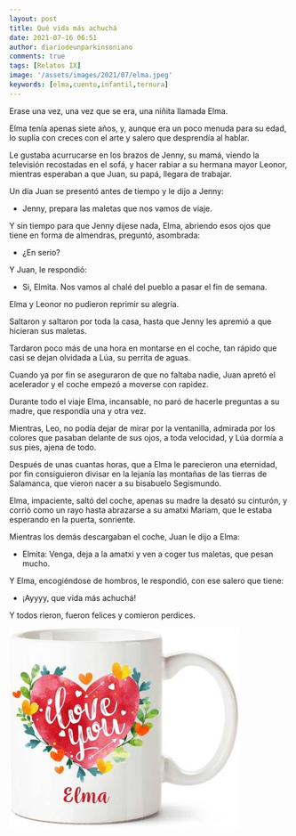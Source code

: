 ```yaml
---
layout: post
title: Qué vida más achuchá
date: 2021-07-16 06:51
author: diariodeunparkinsoniano
comments: true
tags: [Relatos IX]
image: '/assets/images/2021/07/elma.jpeg'
keywords: [elma,cuento,infantil,ternura]
---
```


Erase una vez, una vez que se era, una niñita llamada Elma.

Elma tenía apenas siete años, y, aunque era un poco menuda para su edad, lo suplía con creces con el arte y salero que desprendía al hablar.

Le gustaba acurrucarse en los brazos de Jenny, su mamá, viendo la televisión recostadas en el sofá, y hacer rabiar a su hermana mayor Leonor, mientras esperaban a que Juan, su papá, llegara de trabajar.

Un día Juan se presentó antes de tiempo y le dijo a Jenny:

-	Jenny, prepara las maletas que nos vamos de viaje.

Y sin tiempo para que Jenny dijese nada, Elma, abriendo esos ojos que tiene en forma de almendras, preguntó, asombrada:

-	¿En serio?

Y Juan, le respondió:

-	Si, Elmita. Nos vamos al chalé del pueblo a pasar el fin de semana.

Elma y Leonor no pudieron reprimir su alegría. 

Saltaron y saltaron por toda la casa, hasta que Jenny les apremió a que hicieran sus maletas.

Tardaron poco más de una hora en montarse en el coche, tan rápido que casi se dejan olvidada a Lúa, su perrita de aguas.

Cuando ya por fin se aseguraron de que no faltaba nadie, Juan apretó el acelerador y el coche empezó a moverse con rapidez.

Durante todo el viaje Elma, incansable, no paró de hacerle preguntas a su madre, que respondía una y otra vez. 

Mientras, Leo, no podía dejar de mirar por la ventanilla, admirada por los colores que pasaban delante de sus ojos, a toda velocidad, y Lúa dormía a sus pies, ajena de todo.

Después de unas cuantas horas, que a Elma le parecieron una eternidad, por fin consiguieron divisar en la lejanía las montañas de las tierras de Salamanca, que vieron nacer a su bisabuelo Segismundo.

Elma, impaciente, saltó del coche, apenas su madre la desató su cinturón, y corrió como un rayo hasta abrazarse a su amatxi Mariam, que le estaba esperando en la puerta, sonriente.

Mientras los demás descargaban el coche, Juan le dijo a Elma:

-	Elmita: Venga, deja a la amatxi y ven a coger tus maletas, que pesan mucho.

Y Elma, encogiéndose de hombros, le respondió, con ese salero que tiene:

-	¡Ayyyy, que vida más achuchá!

Y todos rieron, fueron felices y comieron perdices.









<img class="img-fluid"  src="/assets/images/2021/07/elma.jpeg" alt="que vida mas achucha" />

